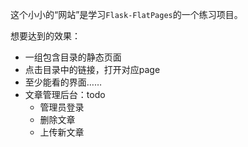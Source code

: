 这个小小的“网站”是学习`Flask-FlatPages`的一个练习项目。

想要达到的效果：

- 一组包含目录的静态页面
- 点击目录中的链接，打开对应page
- 至少能看的界面……
- 文章管理后台：todo
    - 管理员登录
    - 删除文章
    - 上传新文章
